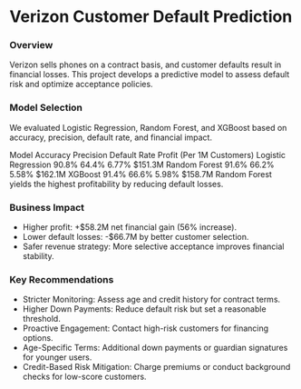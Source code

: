 # Verizon Customer Default Prediction

### Overview
Verizon sells phones on a contract basis, and customer defaults result in financial losses. This project develops a predictive model to assess default risk and optimize acceptance policies.

### Model Selection
We evaluated Logistic Regression, Random Forest, and XGBoost based on accuracy, precision, default rate, and financial impact.

Model	Accuracy	Precision	Default Rate	Profit (Per 1M Customers)
Logistic Regression	90.8%	64.4%	6.77%	$151.3M
Random Forest	91.6%	66.2%	5.58%	$162.1M
XGBoost	91.4%	66.6%	5.98%	$158.7M
Random Forest yields the highest profitability by reducing default losses.

### Business Impact
- Higher profit: +$58.2M net financial gain (56% increase).
- Lower default losses: -$66.7M by better customer selection.
- Safer revenue strategy: More selective acceptance improves financial stability.

### Key Recommendations
- Stricter Monitoring: Assess age and credit history for contract terms.
- Higher Down Payments: Reduce default risk but set a reasonable threshold.
- Proactive Engagement: Contact high-risk customers for financing options.
- Age-Specific Terms: Additional down payments or guardian signatures for younger users.
- Credit-Based Risk Mitigation: Charge premiums or conduct background checks for low-score customers.

